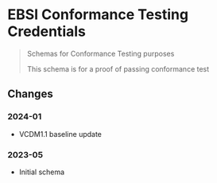# EBSI Conformance Testing Credentials

> Schemas for Conformance Testing purposes
>
> This schema is for a proof of passing conformance test

## Changes

### 2024-01

- VCDM1.1 baseline update

### 2023-05

- Initial schema
